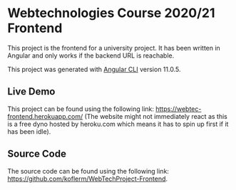 # Webtechnologies Course 2020/21 Frontend

This project is the frontend for a university project. It has been written in Angular and only works if the backend URL is reachable.

This project was generated with [Angular CLI](https://github.com/angular/angular-cli) version 11.0.5.

## Live Demo

This project can be found using the following link: https://webtec-frontend.herokuapp.com/ (The website might not immediately react as this is a free dyno hosted by heroku.com which means it has to spin up first if it has been idle).

## Source Code

The source code can be found using the following link: https://github.com/koflerm/WebTechProject-Frontend.